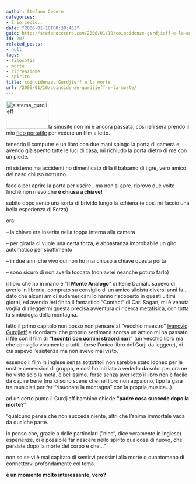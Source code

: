 ```yaml
---
author: Stefano Cecere
categories:
- E io cecio..
date: "2006-01-10T08:30:46Z"
guid: http://stefanocecere.com/2006/01/10/coincidenze-gurdjieff-e-la-morte/
id: 207
related_posts:
- null
tags:
- filosofia
- morte
- ricreazione
- spirito
title: coincidenze, Gurdjieff e la morte
url: /2006/01/10/coincidenze-gurdjieff-e-la-morte/
---
```


<img src="http://stefanocecere.com/wp-content/uploads/sites/3/2006/01/sistema_gurdjieff.jpg" alt="sistema_gurdjieff" width="116" height="75" class="alignleft size-full wp-image-5497" />la sinusite non mi è ancora passata, così ieri sera prendo il mio [fido portatile](http://www.apple.com/powerbook) per vedere un film a letto.
  
tenendo il computer e un libro con due mani spingo la porta di camera e, avendo già spento tutte le luci di casa, mi richiudo la porta dietro di me con un piede.
  
mi sistemo ma accidenti ho dimenticato di là il balsamo di tigre, vero amico del naso chiuso notturno.
  
faccio per aprire la porta per uscire.. ma non si apre. riprovo due volte finché non rilevo che **è chiusa a chiave!**
  
subito dopo sento una sorta di brivido lungo la schiena (e così mi faccio una bella esperienza di Forza)

ora:
  
&#8211; la chiave era inserita nella toppa interna alla camera
  
&#8211; per girarla ci vuole una certa forza, è abbastanza improbabile un giro automatico per sbattimento
  
&#8211; in due anni che vivo qui non ho mai chiuso a chiave questa porta
  
&#8211; sono sicuro di non averla toccata (non avrei neanche potuto farlo)

il libro che ho in mano è “**Il Monte Analogo**” di René Dumal.. sapevo di averlo in libreria, comprato su consiglio di un amico siloista diversi anni fa.. dato che alcuni amici sudamericani lo hanno riscoperto in questi ultimi giorni, ed avendo ieri finito il fantastico “Contact” di Carl Sagan, mi è venuta voglia di rileggermi questa precisa avventura di ricerca metafisica, con tutta la simbologia della montagna.

letto il primo capitolo non posso non pensare al “vecchio maestro” [Ivanovic Gurdjieff](http://www.gurdjieff.it/) e ricordarmi che proprio settimana scorsa un amico mi ha passato il file con il film di **“Incontri con uomini straordinari”** (un vecchio libro ma che consiglio vivamente a tutti.. forse l&#8217;unico libro del Gurji da leggere), di cui sapevo l’esistenza ma non avevo mai visto.
  
essendo il film in inglese senza sottotitoli non sarebbe stato idoneo per le nostre cenevision di gruppo, e così ho iniziato a vederlo da solo. per ora ne ho visto solo la metà. è bellissimo. forse senza aver letto il libro non è facile da capire bene (ma ci sono scene che nel libro non appaiono, tipo la gara tra musicisti per far “risuonare la montagna” con la propria musica&#8230;)

ad un certo punto il Gurdjieff bambino chiede **“padre cosa succede dopo la morte?”**
  
“qualcuno pensa che non succeda niente, altri che l’anima immortale vada da qualche parte.
  
io penso che, grazie a delle particolari (”nice“, dice veramente in inglese) esperienze, ci è possibile far nascere nello spirito qualcosa di nuovo, che persiste dopo la morte del corpo e che&#8230;”

non so se vi è mai capitato di sentirvi prossimi alla morte o quantomeno di connettervi profondamente col tema.
  
**è un momento molto interessante, vero?**